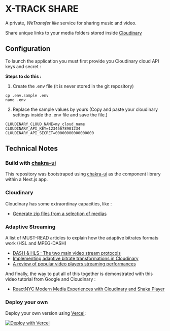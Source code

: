 # X-TRACK SHARE

A private, _WeTransfer like_ service for sharing music and video.

Share unique links to your media folders stored inside [Cloudinary](https://cloudinary.com)

## Configuration

To launch the application you must first provide you Cloudinary cloud API keys and secret : 

**Steps to do this :**

1. Create the .env file (it is never stored in the git repository)
```
cp .env.sample .env
nano .env
```
2. Replace the sample values by yours
(Copy and paste your cloudinary settings inside the .env file and save the file.)
```properties
CLOUDINARY_CLOUD_NAME=my_cloud_name
CLOUDINARY_API_KEY=12345678901234
CLOUDINARY_API_SECRET=00000000000000000
```

## Technical Notes

### Build with [chakra-ui](https://github.com/chakra-ui/chakra-ui)

This repository was bootstraped using [chakra-ui](https://github.com/chakra-ui/chakra-ui) as the component library within a Next.js app.

### Cloudinary

Cloudinary has some extraordinay capacities, like :
* [Generate zip files from a selection of medias](https://cloudinary.com/blog/dynamically_generating_zip_files_with_one_line_of_code)

### Adaptive Streaming

A list of MUST-READ articles to explain how the adaptive bitrates formats work (HSL and MPEG-DASH)
* [DASH & HLS : The two main video stream protocols](https://blog.eleven-labs.com/en/video-live-dash-hls/)
* [Implementing adaptive bitrate transformations in Cloudinary](https://cloudinary.com/documentation/adaptive_bitrate_streaming)
* [A review of popular video players streaming performances](https://www.heartinternet.uk/blog/streaming-video-on-the-web-a-performance-review-of-popular-javascript-players/)

And finally, the way to put all of this together is demonstrated with this video tutorial from Google and Cloudinary :
* [ReactNYC Modern Media Experiences with Cloudinary and Shaka Player](https://cloudinary.com/blog/reactnyc_building_modern_media_experiences_in_react_apps)

### Deploy your own

Deploy your own version using [Vercel](https://vercel.com?utm_source=github&utm_medium=readme&utm_campaign=next-example):

[![Deploy with Vercel](https://vercel.com/button)](https://vercel.com/new/git/external?repository-url=https://github.com/x-track-mag/x-track-share&project-name=x-track-share&repository-name=x-track-share)

